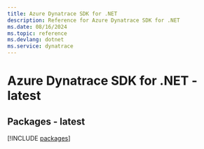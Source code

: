 ```yaml
---
title: Azure Dynatrace SDK for .NET
description: Reference for Azure Dynatrace SDK for .NET
ms.date: 08/16/2024
ms.topic: reference
ms.devlang: dotnet
ms.service: dynatrace
---
```

# Azure Dynatrace SDK for .NET - latest
## Packages - latest
[!INCLUDE [packages](dynatrace-index.md)]